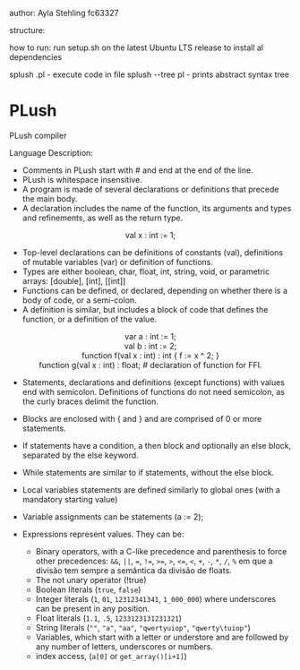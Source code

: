 author: Ayla Stehling fc63327

structure:

how to run:
run setup.sh on the latest Ubuntu LTS release to install al dependencies

splush <filename>.pl  - execute code in file
splush --tree <filename>pl - prints abstract syntax tree

# PLush
PLush compiler

Language Description:

- Comments in PLush start with # and end at the end of the line.
- PLush is whitespace insensitive.
- A program is made of several declarations or definitions that precede the main body.
- A declaration includes the name of the function, its arguments and types and refinements, as well as the return type.

<p align="center">
val x : int := 1;
</p>

- Top-level declarations can be definitions of constants (val), definitions of mutable variables (var) or definition of functions.
- Types are either boolean, char, float, int, string, void, or parametric arrays: [double], [int], [[int]]
- Functions can be defined, or declared, depending on whether there is a body of code, or a semi-colon.
- A definition is similar, but includes a block of code that defines the function, or a definition of the value.

<p align="center">
var a : int := 1; <br />
val b : int := 2; <br />
function f(val x : int) : int { f := x ^ 2; } <br />
function g(val x : int) : float; # declaration of function for FFI.
</p>

- Statements, declarations and definitions (except functions) with values end with semicolon. Definitions of functions do not need semicolon, as the curly braces delimit the function.
- Blocks are enclosed with { and } and are comprised of 0 or more statements.
- If statements have a condition, a then block and optionally an else block, separated by the else keyword.
- While statements are similar to if statements, without the else block.
- Local variables statements are defined similarly to global ones (with a mandatory starting value)
- Variable assignments can be statements (a := 2);
- Expressions represent values. They can be:
 
    - Binary operators, with a C-like precedence and parenthesis to force other precedences: `&&`, `||`, `=`, `!=`, `>=`, `>`, `<=`, `<`, `+`, `-`, `*`, `/`, `%` em que a divisão tem sempre a semântica da divisão de floats.
    - The not unary operator (!true)
    - Boolean literals (`true`, `false`)
    - Integer literals (`1`, `01`, `12312341341`, `1_000_000`) where underscores can be present in any position.
    - Float literals (`1.1`, `.5`, `1233123131231321`)
    - String literals (`""`, `"a"`, `"aa"`, `"qwertyuiop"`, `"qwerty\tuiop"`)
    - Variables, which start with a letter or understore and are followed by any number of letters, underscores or numbers.
    - index access, (`a[0]` or `get_array()[i+1]`)